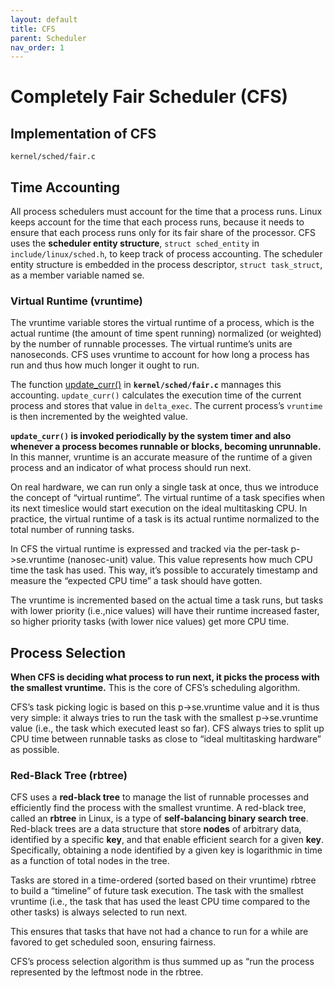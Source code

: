 ```yaml
---
layout: default
title: CFS
parent: Scheduler
nav_order: 1
---
```


# Completely Fair Scheduler (CFS)

## Implementation of CFS

`kernel/sched/fair.c`

## Time Accounting

All process schedulers must account for the time that a process runs. Linux keeps account for the time that each process runs, because it needs to ensure that each process runs only for its fair share of the processor. CFS uses the **scheduler entity structure**, `struct sched_entity` in `include/linux/sched.h`, to keep track of process accounting. The scheduler entity structure is embedded in the process descriptor, `struct task_struct`, as a member variable named se.

### Virtual Runtime (vruntime)

The vruntime variable stores the virtual runtime of a process, which is the actual runtime (the amount of time spent running) normalized (or weighted) by the number of runnable processes. The virtual runtime’s units are nanoseconds. CFS uses vruntime to account for how long a process has run and thus how much longer it ought to run.

The function [update_curr()](https://elixir.bootlin.com/linux/v6.11/source/kernel/sched/fair.c#L1156) in **`kernel/sched/fair.c`** mannages this accounting. `update_curr()` calculates the execution time of the current process and stores that value in `delta_exec`. The current process’s `vruntime` is then incremented by the weighted value.

**`update_curr()` is invoked periodically by the system timer and also whenever a process becomes runnable or blocks, becoming unrunnable.** In this manner, vruntime is an accurate measure of the runtime of a given process and an indicator of what process should run next. 

On real hardware, we can run only a single task at once, thus we introduce the concept of “virtual runtime”. The virtual runtime of a task specifies when its next timeslice would start execution on the ideal multitasking CPU. In practice, the virtual runtime of a task is its actual runtime normalized to the total number of running tasks.

In CFS the virtual runtime is expressed and tracked via the per-task p->se.vruntime (nanosec-unit) value. This value represents how much CPU time the task has used. This way, it’s possible to accurately timestamp and measure the “expected CPU time” a task should have gotten.

The vruntime is incremented based on the actual time a task runs, but tasks with lower priority (i.e.,nice values) will have their runtime increased faster, so higher priority tasks (with lower nice values) get more CPU time.

## Process Selection

**When CFS is deciding what process to run next, it picks the process with the smallest vruntime.** This is the core of CFS’s scheduling algorithm.

CFS’s task picking logic is based on this p->se.vruntime value and it is thus very simple: it always tries to run the task with the smallest p->se.vruntime value (i.e., the task which executed least so far). CFS always tries to split up CPU time between runnable tasks as close to “ideal multitasking hardware” as possible.

### Red-Black Tree (rbtree)

CFS uses a **red-black tree** to manage the list of runnable processes and efficiently find the process with the smallest vruntime. A red-black tree, called an **rbtree** in Linux, is a type of **self-balancing binary search tree**. Red-black trees are a data structure that store **nodes** of arbitrary data, identified by a specific **key**, and that enable efficient search for a given **key**. Specifically, obtaining a node identified by a given key is logarithmic in time as a function of total nodes in the tree.

Tasks are stored in a time-ordered (sorted based on their vruntime) rbtree to build a “timeline” of future task execution. The task with the smallest vruntime (i.e., the task that has used the least CPU time compared to the other tasks) is always selected to run next.

This ensures that tasks that have not had a chance to run for a while are favored to get scheduled soon, ensuring fairness.

CFS’s process selection algorithm is thus summed up as “run the process represented by the leftmost node in the rbtree.
